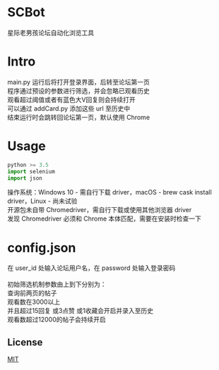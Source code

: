 # SCBot
星际老男孩论坛自动化浏览工具


# Intro
main.py 运行后将打开登录界面，后转至论坛第一页\
程序通过预设的参数进行筛选，并会忽略已观看历史\
观看超过阈值或者有蓝色大V回复则会持续打开\
可以通过 addCard.py 添加这些 url 至历史中\
结束运行时会跳转回论坛第一页，默认使用 Chrome

# Usage
```python
python >= 3.5
import selenium
import json
```
操作系统：Windows 10 - 需自行下载 driver，macOS - brew cask install driver，Linux - 尚未试验\
开源包未自带 Chromedriver，需自行下载或使用其他浏览器 driver\
发现 Chromedriver 必须和 Chrome 本体匹配，需要在安装时检查一下


# config.json
在 user_id 处输入论坛用户名，在 password 处输入登录密码\
\
初始筛选机制参数由上到下分别为：\
查询前两页的帖子\
观看数在3000以上\
并且超过15回复 或3点赞 或1收藏会开启并录入至历史\
观看数超过12000的帖子会持续开启

## License
[MIT](https://choosealicense.com/licenses/mit/)

